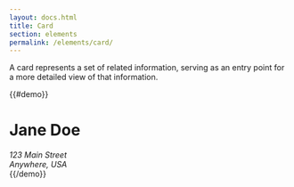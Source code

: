 ```yaml
---
layout: docs.html
title: Card
section: elements
permalink: /elements/card/
---
```


A card represents a set of related information, serving as an entry point for a more detailed view of that information.

{{#demo}}
<div class="pe-card">
  <div class="pe-card__heading">
    <h1>Jane Doe</h1>
  </div>
  <div class="pe-card__content">
    <address>
      123 Main Street<br>
      Anywhere, USA
    </address>
  </div>
</div>
{{/demo}}
